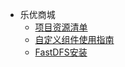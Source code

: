 - 乐优商城
  - [项目资源清单](project/leyoumall/Introduction/list.md)
  - [自定义组件使用指南](project/leyoumall/Introduction/custom_component.md)
  - [FastDFS安装](project/leyoumall/Introduction/FastDFS-install.md)

